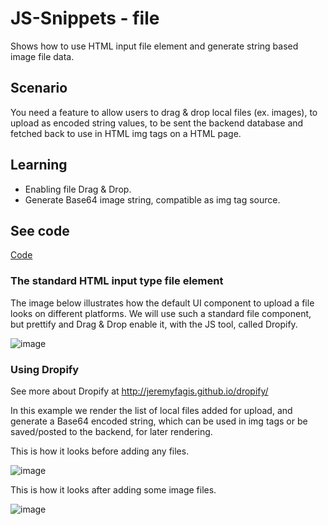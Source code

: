 # JS-Snippets - file
Shows how to use HTML input file element and generate string based image file data.

## Scenario
You need a feature to allow users to drag & drop local files (ex. images), to upload as encoded string values, to be sent the backend database and fetched back to use in HTML img tags on a HTML page.

## Learning
- Enabling file Drag & Drop.
- Generate Base64 image string, compatible as img tag source.

## See code
[Code](https://github.com/RonniKahalani/JS-Snippets/tree/master/file)

### The standard HTML input type file element
The image below illustrates how the default UI component to upload a file looks on different platforms.
We will use such a standard file component, but prettify and Drag & Drop enable it, with the JS tool, called Dropify.

![image](https://user-images.githubusercontent.com/8819076/196126325-6c4fab22-a38c-4bdd-83a6-e217ecb06f2c.png)

### Using Dropify
See more about Dropify at http://jeremyfagis.github.io/dropify/

In this example we render the list of local files added for upload, and generate a Base64 encoded string, which can be used in img tags or be saved/posted to the backend, for later rendering.

This is how it looks before adding any files.

![image](https://user-images.githubusercontent.com/8819076/196125676-514c1751-b0aa-4376-ac32-e29b24678257.png)

This is how it looks after adding some image files.

![image](https://user-images.githubusercontent.com/8819076/196125064-bffde655-d7b7-4f15-951a-916efc75378e.png)

